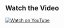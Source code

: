 ## Watch the Video

[![Watch on YouTube](https://github.com/scottylabs-labrador/Commyounity-Starter/Screenshot.png)](https://www.youtube.com/watch?v=CIhpn0vW7og)
